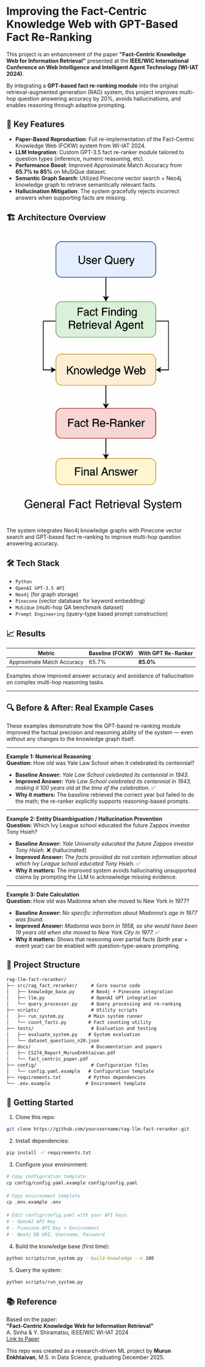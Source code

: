 # Improving the Fact-Centric Knowledge Web with GPT-Based Fact Re-Ranking

This project is an enhancement of the paper **"Fact-Centric Knowledge Web for Information Retrieval"** presented at the **IEEE/WIC International Conference on Web Intelligence and Intelligent Agent Technology (WI-IAT 2024)**.

By integrating a **GPT-based fact re-ranking module** into the original retrieval-augmented generation (RAG) system, this project improves multi-hop question answering accuracy by 20%, avoids hallucinations, and enables reasoning through adaptive prompting.


## 🔧 Key Features

- **Paper-Based Reproduction**: Full re-implementation of the Fact-Centric Knowledge Web (FCKW) system from WI-IAT 2024.
- **LLM Integration**: Custom GPT-3.5 fact re-ranker module tailored to question types (inference, numeric reasoning, etc).
- **Performance Boost**: Improved Approximate Match Accuracy from **65.7% to 85%** on MuSiQue dataset.
- **Semantic Graph Search**: Utilized Pinecone vector search + Neo4j knowledge graph to retrieve semantically relevant facts.
- **Hallucination Mitigation**: The system gracefully rejects incorrect answers when supporting facts are missing.


## 🏗️ Architecture Overview

<img src="overview_architecture.png" alt="System Architecture" width="600">

The system integrates Neo4j knowledge graphs with Pinecone vector search and GPT-based fact re-ranking to improve multi-hop question answering accuracy.


## 🛠️ Tech Stack

- `Python`
- `OpenAI GPT-3.5 API`
- `Neo4j` (for graph storage)
- `Pinecone` (vector database for keyword embedding)
- `MuSiQue` (multi-hop QA benchmark dataset)
- `Prompt Engineering` (query-type based prompt construction)

## 📈 Results

| Metric                  | Baseline (FCKW) | With GPT Re-Ranker |
|------------------------|------------------|---------------------|
| Approximate Match Accuracy | 65.7%            | **85.0%**            |

Examples show improved answer accuracy and avoidance of hallucination on complex multi-hop reasoning tasks.


---

## 🔍 Before & After: Real Example Cases

These examples demonstrate how the GPT-based re-ranking module improved the factual precision and reasoning ability of the system — even without any changes to the knowledge graph itself.

---

**Example 1: Numerical Reasoning**  
**Question:** How old was Yale Law School when it celebrated its centennial?  
- **Baseline Answer:** *Yale Law School celebrated its centennial in 1943.*  
- **Improved Answer:** *Yale Law School celebrated its centennial in 1943, making it 100 years old at the time of the celebration.* ✅  
- **Why it matters:** The baseline retrieved the correct year but failed to do the math; the re-ranker explicitly supports reasoning-based prompts.

---

**Example 2: Entity Disambiguation / Hallucination Prevention**  
**Question:** Which Ivy League school educated the future Zappos investor Tony Hsieh?  
- **Baseline Answer:** *Yale University educated the future Zappos investor Tony Hsieh.* ❌ (hallucinated)  
- **Improved Answer:** *The facts provided do not contain information about which Ivy League school educated Tony Hsieh.* ✅  
- **Why it matters:** The improved system avoids hallucinating unsupported claims by prompting the LLM to acknowledge missing evidence.

---

**Example 3: Date Calculation**  
**Question:** How old was Madonna when she moved to New York in 1977?  
- **Baseline Answer:** *No specific information about Madonna’s age in 1977 was found.*  
- **Improved Answer:** *Madonna was born in 1958, so she would have been 19 years old when she moved to New York City in 1977.* ✅  
- **Why it matters:** Shows that reasoning over partial facts (birth year + event year) can be enabled with question-type-aware prompting.



## 📁 Project Structure

```
rag-llm-fact-reranker/
├── src/rag_fact_reranker/     # Core source code
│   ├── knowledge_base.py      # Neo4j + Pinecone integration
│   ├── llm.py                 # OpenAI GPT integration
│   └── query_processor.py     # Query processing and re-ranking
├── scripts/                   # Utility scripts
│   ├── run_system.py         # Main system runner
│   └── count_facts.py        # Fact counting utility
├── tests/                     # Evaluation and testing
│   ├── evaluate_system.py    # System evaluation
│   └── dataset_questions_n20.json
├── docs/                      # Documentation and papers
│   ├── CS274_Report_MurunEnkhtaivan.pdf
│   └── fact_centric_paper.pdf
├── config/                    # Configuration files
│   └── config.yaml.example   # Configuration template
├── requirements.txt          # Python dependencies
└── .env.example             # Environment template
```

## 🚀 Getting Started

1. Clone this repo:
```bash
git clone https://github.com/yourusername/rag-llm-fact-reranker.git
```

2. Install dependencies:
```bash
pip install -r requirements.txt
```

3. Configure your environment:
```bash
# Copy configuration template
cp config/config.yaml.example config/config.yaml

# Copy environment template
cp .env.example .env

# Edit config/config.yaml with your API keys:
# - OpenAI API Key
# - Pinecone API Key + Environment
# - Neo4j DB URI, Username, Password
```

4. Build the knowledge base (first time):
```bash
python scripts/run_system.py --build-knowledge --n 100
```

5. Query the system:
```bash
python scripts/run_system.py
```

## 📚 Reference

Based on the paper:  
**"Fact-Centric Knowledge Web for Information Retrieval"**  
A. Sinha & Y. Shiramatsu, IEEE/WIC WI-IAT 2024  
[Link to Paper](https://ieeexplore.ieee.org/abstract/document/10973412)

This repo was created as a research-driven ML project by **Murun Enkhtaivan**, M.S. in Data Science, graduating December 2025.
